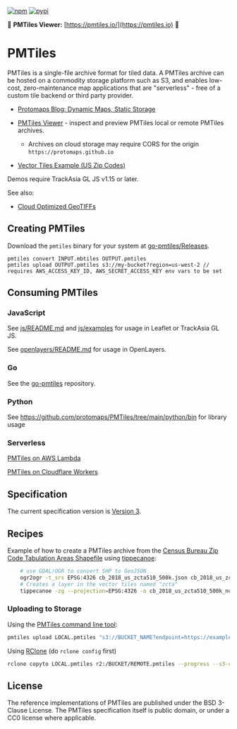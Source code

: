 [![npm](https://img.shields.io/npm/v/pmtiles)](https://www.npmjs.com/package/pmtiles)
[![pypi](https://img.shields.io/pypi/v/pmtiles)](https://pypi.org/project/pmtiles/)

🔎 **PMTiles Viewer:** [https://pmtiles.io/](https://pmtiles.io) 🔎

# PMTiles

PMTiles is a single-file archive format for tiled data. A PMTiles archive can be hosted on a commodity storage platform such as S3, and enables low-cost, zero-maintenance map applications that are "serverless" - free of a custom tile backend or third party provider.

* [Protomaps Blog: Dynamic Maps, Static Storage](http://protomaps.com/blog/dynamic-maps-static-storage)

* [PMTiles Viewer](https://pmtiles.io) - inspect and preview PMTiles local or remote PMTiles archives.
    * Archives on cloud storage may require CORS for the origin `https://protomaps.github.io`

* [Vector Tiles Example (US Zip Codes)](https://pmtiles.io/?url=https%3A%2F%2Fr2-public.protomaps.com%2Fprotomaps-sample-datasets%2Fcb_2018_us_zcta510_500k.pmtiles)


Demos require TrackAsia GL JS v1.15 or later.

See also:
* [Cloud Optimized GeoTIFFs](https://www.cogeo.org)

## Creating PMTiles

Download the `pmtiles` binary for your system at [go-pmtiles/Releases](https://github.com/protomaps/go-pmtiles/releases).

    pmtiles convert INPUT.mbtiles OUTPUT.pmtiles
    pmtiles upload OUTPUT.pmtiles s3://my-bucket?region=us-west-2 // requires AWS_ACCESS_KEY_ID, AWS_SECRET_ACCESS_KEY env vars to be set

## Consuming PMTiles

### JavaScript

See [js/README.md](js/README.md) and [js/examples](js/examples) for usage in Leaflet or TrackAsia GL JS.

See [openlayers/README.md](openlayers/README.md) for usage in OpenLayers.

### Go

See the [go-pmtiles](https://github.com/protomaps/go-pmtiles) repository.

### Python

See https://github.com/protomaps/PMTiles/tree/main/python/bin for library usage

### Serverless

[PMTiles on AWS Lambda](https://github.com/protomaps/PMTiles/tree/main/serverless/aws)

[PMTiles on Cloudflare Workers](https://github.com/protomaps/PMTiles/tree/main/serverless/cloudflare)

## Specification

The current specification version is [Version 3](./spec/v3/spec.md).

## Recipes

Example of how to create a PMTiles archive from the [Census Bureau Zip Code Tabulation Areas Shapefile](https://www.census.gov/geographies/mapping-files/time-series/geo/carto-boundary-file.html) using [tippecanoe](https://github.com/felt/tippecanoe):

```sh
    # use GDAL/OGR to convert SHP to GeoJSON
    ogr2ogr -t_srs EPSG:4326 cb_2018_us_zcta510_500k.json cb_2018_us_zcta510_500k.shp
    # Creates a layer in the vector tiles named "zcta"
    tippecanoe -zg --projection=EPSG:4326 -o cb_2018_us_zcta510_500k_nolimit.pmtiles -l zcta cb_2018_us_zcta510_500k.json
```

### Uploading to Storage

Using the [PMTiles command line tool](http://github.com/protomaps/go-pmtiles):

```sh
pmtiles upload LOCAL.pmtiles "s3://BUCKET_NAME?endpoint=https://example.com&region=region" REMOTE.pmtiles
```

Using [RClone](https://rclone.org) (do `rclone config` first)

```sh
rclone copyto LOCAL.pmtiles r2:/BUCKET/REMOTE.pmtiles --progress --s3-chunk-size=256M --s3-upload-concurrency=2
```

## License

The reference implementations of PMTiles are published under the BSD 3-Clause License. The PMTiles specification itself is public domain, or under a CC0 license where applicable.
